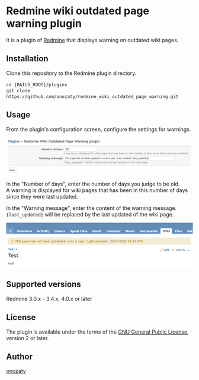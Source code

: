# Redmine wiki outdated page warning plugin

It is a plugin of [Redmine](http://www.redmine.org) that displays warning on outdated wiki pages.

## Installation

Clone this repository to the Redmine plugin directory.  

```
cd {RAILS_ROOT}/plugins
git clone https://github.com/onozaty/redmine_wiki_outdated_page_warning.git
```

## Usage

From the plugin's configuration screen, configure the settings for warnings.

![Screenshot of plugin configure](screenshots/configure.png)

In the "Number of days", enter the number of days you judge to be old.  
A warning is displayed for wiki pages that has been in this number of days since they were last updated.

In the "Warning message", enter the content of the warning message.  
`{last_updated}` will be replaced by the last updated of the wiki page.

![Screenshot of slack message](screenshots/wiki.png)


## Supported versions

Redmine 3.0.x - 3.4.x, 4.0.x or later

## License

The plugin is available under the terms of the [GNU General Public License](http://www.gnu.org/licenses/gpl-2.0.html), version 2 or later.

## Author

[onozaty](https://github.com/onozaty)
